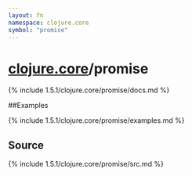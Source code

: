 ```yaml
---
layout: fn
namespace: clojure.core
symbol: "promise"
---
```


# [clojure.core](../)/promise

{% include 1.5.1/clojure.core/promise/docs.md %}

##Examples

{% include 1.5.1/clojure.core/promise/examples.md %}
## Source
{% include 1.5.1/clojure.core/promise/src.md %}


